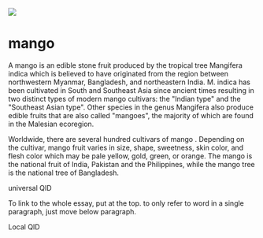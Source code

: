 <a href="https://juncture-digital.org"><img src="https://juncture-digital.org/images/ve-button.png"></a>

<param ve-config 
       title="Taxodium mucronatum: Enduring Old Man"
       author="Erin Voss"
       banner="https://iiif.juncture-digital.org/banner/?url=https://upload.wikimedia.org/wikipedia/commons/2/26/El_Tule_21.jpg" 
       layout="vertical">

# mango
A mango is an edible stone fruit produced by the tropical tree Mangifera indica which is believed to have originated from the region between northwestern Myanmar, Bangladesh, and northeastern India. M. indica has been cultivated in South and Southeast Asia since ancient times resulting in two distinct types of modern mango cultivars: the "Indian type" and the "Southeast Asian type". Other species in the genus Mangifera also produce edible fruits that are also called "mangoes", the majority of which are found in the Malesian ecoregion.

Worldwide, there are several hundred cultivars of <span data-click-image-zoomto="1536,1,848,684"> mango </span>. Depending on the cultivar, mango fruit varies in size, shape, sweetness, skin color, and flesh color which may be pale yellow, gold, green, or orange. The mango is the national fruit of India, Pakistan and the Philippines, while the mango tree is the national tree of Bangladesh.


<param ve-image url="https://upload.wikimedia.org/wikipedia/commons/8/8f/Mango_Springfels_Asit_fs8.jpg"
       label="three mangoes"
       author="Asit K. Ghosh">

universal QID
<param ve-entity eid=""> <!-- wikiname--> To link to the whole essay, put at the top. to only refer to word in a single paragraph, just move below paragraph.
<param ve-entity eid="Q169"> <!-- mango-->

Local QID
<span ve-entity eid="Q169">


<param ve-map center="QID" zoom="5" prefer-geojson>
